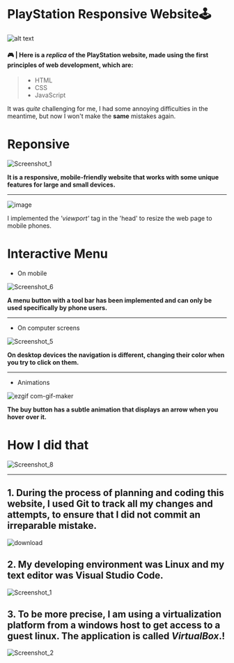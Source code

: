 # **PlayStation Responsive Website**🕹️

![alt text](https://user-images.githubusercontent.com/97318219/149517826-8bee79a3-6d76-46b0-ac80-e44d3615d84c.png)

 #### 🎮 | Here is a *replica* of the PlayStation website, made using the first principles of web development, which are:
 
> - HTML
> - CSS
> - JavaScript

It was *quite* challenging for me, I had some annoying difficulties in the meantime, but now I won't make the **same** mistakes again.

# Reponsive

![Screenshot_1](https://user-images.githubusercontent.com/97318219/149517861-e5fc62fb-d085-4b01-9279-06cc93dfe14e.png)

**It is a responsive, mobile-friendly website that works with some unique features for large and small devices.**

______________________________

![image](https://user-images.githubusercontent.com/97318219/149642190-63e0b4dc-6155-4d5e-9523-49704f664a79.png)

I implemented the *'viewport'* tag in the 'head' to resize the web page to mobile phones.

# Interactive Menu

- On mobile

![Screenshot_6](https://user-images.githubusercontent.com/97318219/149517954-b9765e0b-ad48-4a8a-b493-497cd2eb0944.png)

**A menu button with a tool bar has been implemented and can only be used specifically by phone users.**

______________________________

- On computer screens

![Screenshot_5](https://user-images.githubusercontent.com/97318219/149517969-56e261de-3fd2-43e7-adb7-8151f5a4695e.png)

**On desktop devices the navigation is different, changing their color when you try to click on them.**

______________________________

- Animations

![ezgif com-gif-maker](https://user-images.githubusercontent.com/97318219/149520744-2226077e-4a44-46a2-8e7b-bdc6d9e7763d.gif)

**The buy button has a subtle animation that displays an arrow when you hover over it.**

# How I did that

![Screenshot_8](https://user-images.githubusercontent.com/97318219/149520906-05fba53c-3d78-491f-8d4f-663e88bf0468.png)

____________________________

## 1. During the process of planning and coding this website, I used **Git** to track all my changes and attempts, to ensure that I did not commit an irreparable mistake.

![download](https://user-images.githubusercontent.com/97318219/149644093-35f02a8e-20ea-4f9c-a4a0-421f73f0a5fb.png)

## 2. My developing environment was **Linux** and my text editor was Visual Studio Code. 

![Screenshot_1](https://user-images.githubusercontent.com/97318219/149643026-ed87cb4c-c88e-4e15-a234-82c717a93bd8.png)

## 3. To be more precise, I am using a **virtualization** platform from a windows host to get access to a guest linux. The application is called *VirtualBox*.!

![Screenshot_2](https://user-images.githubusercontent.com/97318219/149644131-b85bf538-48ed-4486-a78a-8daebcd809f9.png)
